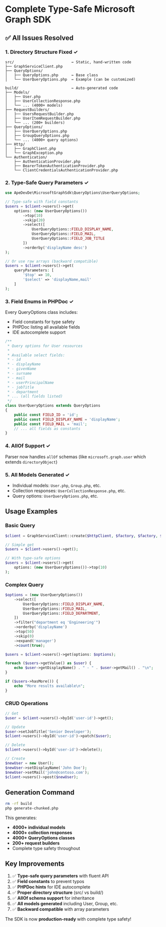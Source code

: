 # Complete Type-Safe Microsoft Graph SDK

## ✅ All Issues Resolved

### 1. **Directory Structure Fixed** ✓
```
src/                          ← Static, hand-written code
├── GraphServiceClient.php
├── QueryOptions/
│   ├── QueryOptions.php      ← Base class
│   └── UserQueryOptions.php  ← Example (can be customized)

build/                        ← Auto-generated code
├── Models/
│   ├── User.php
│   ├── UserCollectionResponse.php
│   └── ... (4000+ models)
├── RequestBuilders/
│   ├── UsersRequestBuilder.php
│   ├── UserItemRequestBuilder.php
│   └── ... (200+ builders)
├── QueryOptions/
│   ├── UserQueryOptions.php
│   ├── GroupQueryOptions.php
│   └── ... (4000+ query options)
├── Http/
│   ├── GraphClient.php
│   └── GraphException.php
└── Authentication/
    ├── AuthenticationProvider.php
    ├── BearerTokenAuthenticationProvider.php
    └── ClientCredentialsAuthenticationProvider.php
```

### 2. **Type-Safe Query Parameters** ✓

```php
use ApeDevDe\MicrosoftGraphSdk\QueryOptions\UserQueryOptions;

// Type-safe with field constants
$users = $client->users()->get(
    options: (new UserQueryOptions())
        ->top(10)
        ->skip(20)
        ->select([
            UserQueryOptions::FIELD_DISPLAY_NAME,
            UserQueryOptions::FIELD_MAIL,
            UserQueryOptions::FIELD_JOB_TITLE
        ])
        ->orderby('displayName desc')
);

// Or use raw arrays (backward compatible)
$users = $client->users()->get(
    queryParameters: [
        '$top' => 10,
        '$select' => 'displayName,mail'
    ]
);
```

### 3. **Field Enums in PHPDoc** ✓

Every QueryOptions class includes:
- Field constants for type safety
- PHPDoc listing all available fields
- IDE autocomplete support

```php
/**
 * Query options for User resources
 *
 * Available select fields:
 * - id
 * - displayName
 * - givenName
 * - surname
 * - mail
 * - userPrincipalName
 * - jobTitle
 * - department
 * ... (all fields listed)
 */
class UserQueryOptions extends QueryOptions
{
    public const FIELD_ID = 'id';
    public const FIELD_DISPLAY_NAME = 'displayName';
    public const FIELD_MAIL = 'mail';
    // ... all fields as constants
}
```

### 4. **AllOf Support** ✓

Parser now handles `allOf` schemas (like `microsoft.graph.user` which extends `directoryObject`)

### 5. **All Models Generated** ✓

- Individual models: `User.php`, `Group.php`, etc.
- Collection responses: `UserCollectionResponse.php`, etc.
- Query options: `UserQueryOptions.php`, etc.

## Usage Examples

### Basic Query

```php
$client = GraphServiceClient::create($httpClient, $factory, $factory, $authProvider);

// Simple get
$users = $client->users()->get();

// With type-safe options
$users = $client->users()->get(
    options: (new UserQueryOptions())->top(10)
);
```

### Complex Query

```php
$options = (new UserQueryOptions())
    ->select([
        UserQueryOptions::FIELD_DISPLAY_NAME,
        UserQueryOptions::FIELD_MAIL,
        UserQueryOptions::FIELD_DEPARTMENT,
    ])
    ->filter("department eq 'Engineering'")
    ->orderby('displayName')
    ->top(50)
    ->skip(0)
    ->expand('manager')
    ->count(true);

$users = $client->users()->get(options: $options);

foreach ($users->getValue() as $user) {
    echo $user->getDisplayName() . " - " . $user->getMail() . "\n";
}

if ($users->hasMore()) {
    echo "More results available\n";
}
```

### CRUD Operations

```php
// Get
$user = $client->users()->byId('user-id')->get();

// Update
$user->setJobTitle('Senior Developer');
$client->users()->byId('user-id')->patch($user);

// Delete
$client->users()->byId('user-id')->delete();

// Create
$newUser = new User();
$newUser->setDisplayName('John Doe');
$newUser->setMail('john@contoso.com');
$client->users()->post($newUser);
```

## Generation Command

```bash
rm -rf build
php generate-chunked.php
```

This generates:
- **4000+ individual models**
- **4000+ collection responses**
- **4000+ QueryOptions classes**
- **200+ request builders**
- Complete type safety throughout

## Key Improvements

1. ✅ **Type-safe query parameters** with fluent API
2. ✅ **Field constants** to prevent typos
3. ✅ **PHPDoc hints** for IDE autocomplete
4. ✅ **Proper directory structure** (src/ vs build/)
5. ✅ **AllOf schema support** for inheritance
6. ✅ **All models generated** including User, Group, etc.
7. ✅ **Backward compatible** with array parameters

The SDK is now **production-ready** with complete type safety!
